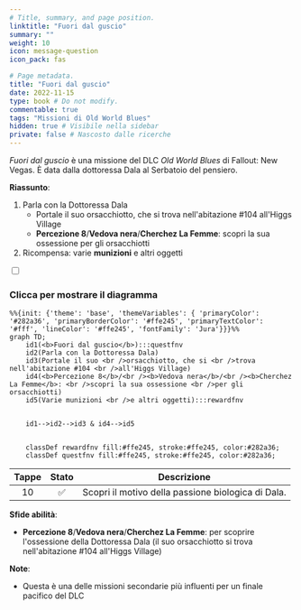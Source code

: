 ```yaml
---
# Title, summary, and page position.
linktitle: "Fuori dal guscio" 
summary: ""
weight: 10
icon: message-question
icon_pack: fas

# Page metadata.
title: "Fuori dal guscio"
date: 2022-11-15
type: book # Do not modify.
commentable: true
tags: "Missioni di Old World Blues"
hidden: true # Visibile nella sidebar
private: false # Nascosto dalle ricerche
---
```


<div class="fnv">


*Fuori dal guscio* è una missione del DLC *Old World Blues* di Fallout: New Vegas. È data dalla dottoressa Dala al Serbatoio del pensiero.

**Riassunto**:
1. Parla con la Dottoressa Dala
   - Portale il suo orsacchiotto, che si trova nell'abitazione #104 all'Higgs Village
   - **Percezione 8**/**Vedova nera**/**Cherchez La Femme**: scopri la sua ossessione per gli orsacchiotti
2. Ricompensa: varie **munizioni** e altri oggetti

<section class="chart-collapse">
<input type="checkbox" name="collapse2" id="handle2">
<h3 class="handle">
<label for="handle2">Clicca per mostrare il diagramma</label>
</h3>
<div class="content">

```mermaid
%%{init: {'theme': 'base', 'themeVariables': { 'primaryColor': '#282a36', 'primaryBorderColor': '#ffe245', 'primaryTextColor': '#fff', 'lineColor': '#ffe245', 'fontFamily': 'Jura'}}}%%
graph TD;
    id1(<b>Fuori dal guscio</b>):::questfnv
    id2(Parla con la Dottoressa Dala)
    id3(Portale il suo <br />orsacchiotto, che si <br />trova nell'abitazione #104 <br />all'Higgs Village)
    id4(<b>Percezione 8</b>/<br /><b>Vedova nera</b>/<br /><b>Cherchez La Femme</b>: <br />scopri la sua ossessione <br />per gli orsacchiotti)
    id5(Varie munizioni <br />e altri oggetti):::rewardfnv

    
    id1-->id2-->id3 & id4-->id5
    
    
    classDef rewardfnv fill:#ffe245, stroke:#ffe245, color:#282a36;
    classDef questfnv fill:#ffe245, stroke:#ffe245, color:#282a36;
```

</div>
</section>

| Tappe |       Stato        | Descrizione |
|:-----:|:------------------:| ----------- |
|                           10                          | :white_check_mark: | Scopri il motivo della passione biologica di Dala.                                                                                                                          |



**Sfide abilità**:
- **Percezione 8**/**Vedova nera**/**Cherchez La Femme**: per scoprire l'ossessione della Dottoressa Dala (il suo orsacchiotto si trova nell'abitazione #104 all'Higgs Village)



**Note**:
- Questa è una delle missioni secondarie più influenti per un finale pacifico del DLC


</div>


